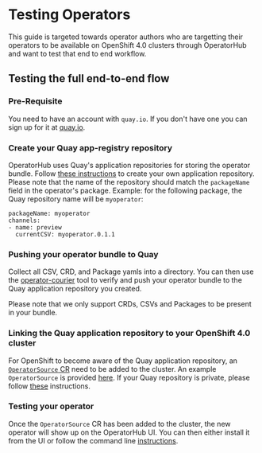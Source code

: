 # Testing Operators

This guide is targeted towards operator authors who are targetting their operators to be available on OpenShift 4.0
clusters through OperatorHub and want to test that end to end workflow.

## Testing the full end-to-end flow

### Pre-Requisite

You need to have an account with `quay.io`. If you don't have one you can sign up for it at [quay.io](https://quay.io).

### Create your Quay app-registry repository

OperatorHub uses Quay's application repositories for storing the operator bundle. Follow [these instructions](https://docs.quay.io/guides/create-repo.html)
to create your own application repository. Please note that the name of the repository should match the `packageName` field in the operator's package. Example: for the following package, the Quay repository name will be `myoperator`:
```
packageName: myoperator
channels:
- name: preview
  currentCSV: myoperator.0.1.1
```

### Pushing your operator bundle to Quay

Collect all CSV, CRD, and Package yamls into a directory. You can then use the
[operator-courier](https://github.com/operator-framework/operator-courier/#usage)
tool to verify and push your operator bundle to the Quay application repository you created.

Please note that we only support CRDs, CSVs and Packages to be present in your bundle.

### Linking the Quay application repository to your OpenShift 4.0 cluster

For OpenShift to become aware of the Quay application repository, an
[`OperatorSource` CR](https://github.com/operator-framework/operator-marketplace#description)
need to be added to the cluster. An example `OperatorSource` is provided [here](https://github.com/operator-framework/operator-marketplace/blob/master/deploy/examples/community.operatorsource.cr.yaml).
If your Quay repository is private, please follow [these](https://github.com/operator-framework/operator-marketplace/blob/master/docs/how-to-authenticate-private-repositories.md) instructions.

### Testing your operator

Once the `OperatorSource` CR has been added to the cluster, the new operator will show up on the OperatorHub UI. You can
then either install it from the UI or follow the command line [instructions](https://github.com/operator-framework/operator-marketplace#installing-an-operator-using-marketplace).
